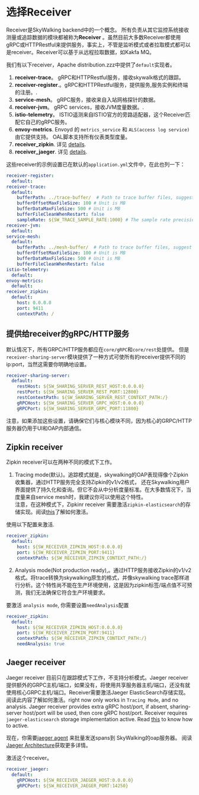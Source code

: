 # 选择Receiver
Receiver是SkyWalking backend中的一个概念。 所有负责从其它监控系统接收测量或追踪数据的模块都被称为**Receiver** 。虽然目前大多数Receiver都使用gRPC或HTTPRestful来提供服务，事实上，不管是监听模式或者拉取模式都可以是receiver。Receiver可以基于从远程拉取数据，如Kakfa MQ。

我们有以下receiver，Apache distribution.zzz中提供了`default`实现者。
1. **receiver-trace**。 gRPC和HTTPRestful服务，接收skywalk格式的跟踪。
1. **receiver-register**.。gRPC和HTTPRestful服务，提供服务,服务实例和终端的注册。.
1. **service-mesh**。 gRPC服务，接收来自入站网格探针的数据。
1. **receiver-jvm**。 gRPC services，接收JVM度量数据。.
1. **istio-telemetry**。 ISTIO遥测来自ISTIO官方的旁路适配器，这个Receiver匹配它自己的gRPC服务。
1. **envoy-metrics**. Envoyd 的 `metrics_service` 和 `ALS(access log service)` 由它提供支持。 OAL脚本支持所有仪表类型度量。
1. **receiver_zipkin**. 详见 [details](#zipkin-receiver).
1. **receiver_jaeger**. 详见 [details](#jaeger-receiver).

这些receiver的示例设置已在默认的`application.yml`文件中，在此也列一下：
```yaml
receiver-register:
  default:
receiver-trace:
  default:
    bufferPath: ../trace-buffer/  # Path to trace buffer files, suggest to use absolute path
    bufferOffsetMaxFileSize: 100 # Unit is MB
    bufferDataMaxFileSize: 500 # Unit is MB
    bufferFileCleanWhenRestart: false
    sampleRate: ${SW_TRACE_SAMPLE_RATE:1000} # The sample rate precision is 1/10000. 10000 means 100% sample in default.
receiver-jvm:
  default:
service-mesh:
  default:
    bufferPath: ../mesh-buffer/  # Path to trace buffer files, suggest to use absolute path
    bufferOffsetMaxFileSize: 100 # Unit is MB
    bufferDataMaxFileSize: 500 # Unit is MB
    bufferFileCleanWhenRestart: false
istio-telemetry:
  default:
envoy-metrics:
  default:
receiver_zipkin:
  default:
    host: 0.0.0.0
    port: 9411
    contextPath: /
```

## 提供给receiver的gRPC/HTTP服务
默认情况下，所有GRPC/HTTP服务都应在`core/gRPC`和`core/rest`处提供。
但是`receiver-sharing-server`模块提供了一种方式可使所有的receiver提供不同的ip:port，当然这需要你明确地设置。
```yaml
receiver-sharing-server:
  default:
    restHost: ${SW_SHARING_SERVER_REST_HOST:0.0.0.0}
    restPort: ${SW_SHARING_SERVER_REST_PORT:12800}
    restContextPath: ${SW_SHARING_SERVER_REST_CONTEXT_PATH:/}
    gRPCHost: ${SW_SHARING_SERVER_GRPC_HOST:0.0.0.0}
    gRPCPort: ${SW_SHARING_SERVER_GRPC_PORT:11800}
```

注意，如果添加这些设置，请确保它们与核心模块不同，因为核心的GRPC/HTTP服务器仍用于UI和OAP内部通信。

## Zipkin receiver
Zipkin receiver可以在两种不同的模式下工作。
1. Tracing mode(默认)。追踪模式就是，skywalking的OAP表现得像个Zipkin收集器，通过HTTP服务完全支持Zipkin的v1/v2格式， 还在Skywalking用户界面提供了持久化和查询。但它不会从中分析度量标准。在大多数情况下，当度量来自service mesh时，我建议你可以使用这个特性。                    
注意，在这种模式下，Zipkinr receiver 需要激活`zipkin-elasticsearch`的存储实现。阅读[this](backend-storage.md#elasticsearch-6-with-zipkin-trace-extension)了解如何激活。

使用以下配置来激活.
```yaml
receiver_zipkin:
  default:
    host: ${SW_RECEIVER_ZIPKIN_HOST:0.0.0.0}
    port: ${SW_RECEIVER_ZIPKIN_PORT:9411}
    contextPath: ${SW_RECEIVER_ZIPKIN_CONTEXT_PATH:/}
```

2. Analysis mode(Not production ready),。通过HTTP服务接收Zipkin的v1/v2格式。将trace转换为skywalking原生的格式，并像skywalking trace那样进行分析。这个特性尚不能在生产环境使用，这是因为zipkin标签/端点值不可预测，我们无法确保它符合生产环境要求。

要激活 `analysis mode`, 你需要设置`needAnalysis`配置
```yaml
receiver_zipkin:
  default:
    host: ${SW_RECEIVER_ZIPKIN_HOST:0.0.0.0}
    port: ${SW_RECEIVER_ZIPKIN_PORT:9411}
    contextPath: ${SW_RECEIVER_ZIPKIN_CONTEXT_PATH:/}
    needAnalysis: true
```

## Jaeger receiver
Jaeger receiver 目前只在跟踪模式下工作，不支持分析模式。Jaeger receiver提供额外的GRPC主机/端口，如果没有，将使用共享服务器主机/端口，还没有就使用核心GRPC主机/端口。Receiver需要激活Jaeger ElasticSearch存储实现。阅读此内容了解如何激活。right now only works in `Tracing Mode`, and no analysis.
Jaeger receiver provides extra gRPC host/port, if absent, sharing-server host/port will be used, then core gRPC host/port.
Receiver requires `jaeger-elasticsearch` storage implementation active. 
Read [this](backend-storage.md#elasticsearch-6-with-jaeger-trace-extension) to know how to active.

现在，你需要[jaeger agent](https://www.jaegertracing.io/docs/1.11/architecture/#agent) 来批量发送spans到 SkyWalking的oap服务器。
阅读[Jaeger Architecture](https://www.jaegertracing.io/docs/1.11/architecture/)获取更多详情。

激活这个receiver。
```yaml
receiver_jaeger:
  default:
    gRPCHost: ${SW_RECEIVER_JAEGER_HOST:0.0.0.0}
    gRPCPort: ${SW_RECEIVER_JAEGER_PORT:14250}
``` 
